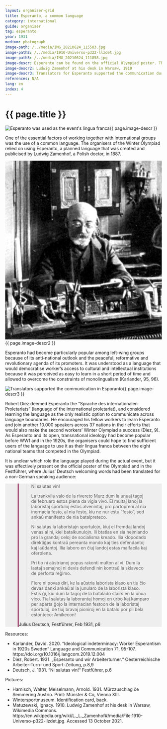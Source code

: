 ```yaml
---
layout: organiser-grid
title: Esperanto, a common language
category: international
guide: organiser
tag: esperanto
year: 1931
medium: photograph
image-path: /../media/IMG_20210624_115503.jpg
image-path2: /../media/1910-Universo-p322-llzdet.jpg
image-path3: /../media/IMG_20210624_111858.jpg
image-descr: Esperanto can be found on the official Olympiad poster. The language was chosen as the event's lingua franca
image-descr2: Ludwig Zamenhof at his desk in Warsaw, 1910
image-descr3: Translators for Esperanto supported the communication during the Winter and Summer Olympiad. They received identity cards that granted them access to train stations, venues, etc.
references: N/A
lang: en
index: 4
---
```

<body>
    <div class="infotext">
        <h1  id="title">{{ page.title }}</h1>
        <div class="grid-item" id="exhibit-image"><img src="/../media/IMG_20210624_115503.jpg" class="img-fluid" alt="Esperanto was used as the event's lingua franca">{{ page.image-descr }}</div>
        <p>One of the essential factors of working together with international groups was the use of a common language. The organisers of the Winter Olympiad relied on using Esperanto, a planned language that was created and publicised by Ludwig Zamenhof, a Polish doctor, in 1887.</p>
        <div class="grid-item" id="exhibit-image"><img src="/../media/1910-Universo-p322-llzdet.jpg" class="img-fluid" alt="Ludwig Zamenhof at his desk in Warsaw, 1910">{{ page.image-descr2 }}</div>
        <p>Esperanto had become particularly popular among left-wing groups because of its anti-national outlook and the peaceful, reformative and revolutionary agenda of its promoters. It was understood as a language that would democratise worker’s access to cultural and intellectual institutions because it was perceived as easy to learn in a short period of time and allowed to overcome the constraints of monolingualism (Karlander, 95, 96).</p>
        <div class="grid-item" id="exhibit-image"><img src="/../media/IMG_20210624_111858.jpg" class="img-fluid" alt="Translators supported the communication in Esporanto">{{ page.image-descr3 }}</div>        
        <p>Robert Diez deemed Esperanto the “Sprache des internationalen Proletariats” (language of the international proletariat), and considered learning the language as the only realistic option to communicate across language boundaries. He encouraged his fellow workers to learn Esperanto and join another 10.000 speakers across 37 nations in their efforts that would also make the second workers’ Winter Olympiad a success (Diez, 9). As Esperanto and its open, transnational ideology had become popular before WW1 and in the 1920s, the organisers could hope to find sufficient users of the language to use it as their lingua franca between the eight national teams that competed in the Olympiad.</p>
        <p>It is unclear which role the language played during the actual event, but it was effectively present on the official poster of the Olympiad and in the Festführer, where Julius’ Deutsch welcoming words had been translated for a non-German speaking audience:</p>
    <section class="vh-50" style="background-color: #eee;">
        <div class="container py-sm-5 h-50">
         <div class="row d-flex align-items-center h-20">
           <div class="col col-md-9 mb-3 mb-md-1" id="style3">
            <figure class="bg-white p-3 rounded" style="border-left: .25rem solid #a34e78;">
                <blockquote class="blockquote pb-2">
                    <p class="inlinequote">
                        <p>Ni salutas vin!</p>
                        <p>La trankvila valo de la rivereto Murz dum la unuaj tagoj de februaro estos plena da vigla vivo. El multaj lanoj la laboristaj sportuloj estos alvenintaj, pro partopreni al nia inernacia festo, al nia festo, kiu ne nur estu “festo”, sed ankaŭ manifesto de nia batalpreteco.</p>
                        <p>Ni salutas la laboristajn sportulojn, kiuj el fremdaj landoj venas al ni, kiel batalkunulojn. Ili btatlas en sia hejmlando pro la grandaj celoj de socialisma kreado. Ilia klopodado direktiĝas     kontraŭ pereanta mondo kaj ties defendantoj kaj laŭdantoj. Ilia laboro en ĉiuj landoj estas malfacila kaj oferplena.</p>
                        <p>Pri tio ni aŭstrianoj popus rakonti multon al vi. Dum la lastaj semajnoj ni devis defendi nin kontraŭ la sklaveco de perforta reĝimo.</p>
                        <p>Fiere ni povas diri, ke la aŭstria laborista klaso en tiu ĉio devas danki ankaŭ al la junularo de la laborista klaso. Estis ĝi, kiu dum la tagoj de la batalado stairs en la unua vico. Tial salutas la laborantaj homoj en urbo kaj kamparo per aparta ĝojo la internacian festoon de la laboristaj sportuloj, de tiuj bravaj pioniroj en la batalo por pli bela estonteco: Amikecon!</p>
                    </p>
                </blockquote>
                <figcaption class="blockquote-footer mb-0 font-italic">
                <span class="source">Julius Deutsch, Festführer</span>, Feb 1931, p6
                </figcaption>
            </figure>
           </div>
          </div>
        </div>
    </section>
        <div class="resources">
            <div class="resource-title">Resources:</div>
                <ul>
                    <li>Karlander, David. 2020. “Ideological indeterminacy: Worker Esperantism in 1920s Sweden“ Language and Communication 71, 95-107. https://doi.org/10.1016/j.langcom.2019.12.004</li>
                    <li>Diez, Robert. 1931. „Esperanto und wir Arbeiterturner.“ Oesterreichische Arbeiter-Turn- und Sport-Zeitung, p.8,9</li>
                    <li>Deutsch, J. 1931. “Ni salutas vin!“ Festführer, p.6</li>
                </ul>
            <div class="resource-title">Pictures:</div>
                <ul>
                    <li>Harnisch, Walter, Meiselmann, Arnold. 1931. Mürzzuschlag ĉe Semmering Austrio. Print: Münster & Co, Vienna XIII.</li> 
                    <li>Wintersportmuseum. Identification card, back.</li>
                    <li>Matuzewski, Ignacy. 1910. Ludwig Zamenhof at his desk in Warsaw, Wikimedia Commons. https://en.wikipedia.org/wiki/L._L._Zamenhof#/media/File:1910-Universo-p322-llzdet.jpg. Accessed 13 October 2021.</li>
                </ul>
        </div>
    </div>
</body>        
